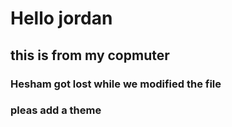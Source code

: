 # Hello jordan

## this is from my copmuter
 

 ### Hesham got lost while we modified the file
 
 ### pleas add a theme

